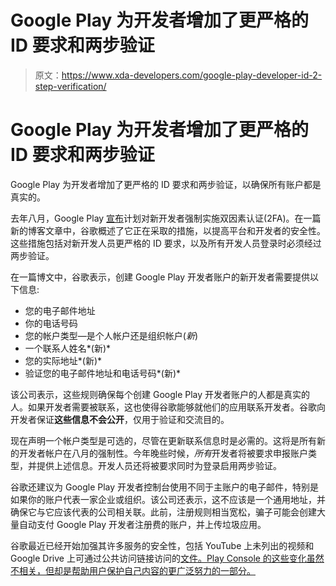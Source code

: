 # Google Play 为开发者增加了更严格的 ID 要求和两步验证

> 原文：<https://www.xda-developers.com/google-play-developer-id-2-step-verification/>

# Google Play 为开发者增加了更严格的 ID 要求和两步验证

Google Play 为开发者增加了更严格的 ID 要求和两步验证，以确保所有账户都是真实的。

去年八月，Google Play [宣布](https://www.xda-developers.com/google-play-console-require-2fa-developers/)计划对新开发者强制实施双因素认证(2FA)。在一篇新的博客文章中，谷歌概述了它正在采取的措施，以提高平台和开发者的安全性。这些措施包括对新开发人员更严格的 ID 要求，以及所有开发人员登录时必须经过两步验证。

在一篇博文中，谷歌表示，创建 Google Play 开发者账户的新开发者需要提供以下信息:

*   您的电子邮件地址
*   你的电话号码
*   您的帐户类型—是个人帐户还是组织帐户(*新*)
*   一个联系人姓名*(新)*
*   您的实际地址*(新)*
*   验证您的电子邮件地址和电话号码*(新)*

该公司表示，这些规则确保每个创建 Google Play 开发者账户的人都是真实的人。如果开发者需要被联系，这也使得谷歌能够就他们的应用联系开发者。谷歌向开发者保证**这些信息不会公开**，仅用于验证和交流目的。

现在声明一个帐户类型是可选的，尽管在更新联系信息时是必需的。这将是所有新的开发者帐户在八月的强制性。今年晚些时候，*所有*开发者将被要求申报账户类型，并提供上述信息。开发人员还将被要求同时为登录启用两步验证。

谷歌还建议为 Google Play 开发者控制台使用不同于主账户的电子邮件，特别是如果你的账户代表一家企业或组织。该公司还表示，这不应该是一个通用地址，并确保它与它应该代表的公司相关联。此前，注册规则相当宽松，骗子可能会创建大量自动支付 Google Play 开发者注册费的账户，并上传垃圾应用。

谷歌最近已经开始加强其许多服务的安全性，包括 YouTube 上未列出的视频和 Google Drive 上可通过公共访问链接访问的[文件。Play Console 的这些变化虽然不相关，但却是帮助用户保护自己内容的更广泛努力的一部分。](https://www.xda-developers.com/google-drive-security-changes/)